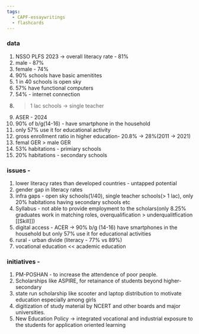 ```yaml
---
tags:
  - CAPF-essaywritings
  - flashcards
---
```

### data
1. NSSO PLFS 2023 -> overall literacy rate - 81%
2. male - 87%
3. female - 74%
4. 90% schools have basic amenitites
5. 1 in 40 schools is open sky
6. 57% have functional computers
7. 54% - internet connection
8. > 1 lac schools -> single teacher
9. ASER - 2024
10. 90% of b/g(14-16) - have smartphone in the household
11. only 57% use it for educational activity
12. gross enrollment ratio in higher education- 20.8% -> 28%(2011 -> 2021)
13. femal GER > male GER
14. 53% habitations - primiary schools
15. 20% habitations - secondary schools
### issues - 
1. lower literacy rates than developed countries - untapped potential
2. gender gap in literacy rates
3. infra gaps - open sky schools(1/40), single teacher schools(> 1 lac), only 20% habitations having secondary schools etc
4. Syllabus - not able to provide employment to the scholars(only 8.25% graduates work in matching roles, overqualification > underqualitfication [[Skill]])
5. digital access - ACER -> 90% b/g (14-16) have smartphones in the household but only 57% use it for educational activities
6. rural - urban divide (literacy - 77% vs 89%)
7. vocational education << academic education
### initiatives - 
1. PM-POSHAN - to increase the attendence of poor people.
2. Scholarships like ASPIRE, for retainance of students beyond higher-secondary
3. state run scholarship like scooter and laptop distribution to motivate education especially among girls
4. digitization of study material by NCERT and other boards and major universities.
5. New Education Policy -> integrated vocational and industrial exposure to the students for application oriented learning
